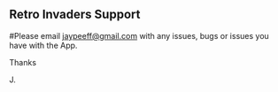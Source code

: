 ## Retro Invaders Support

#Please email jaypeeff@gmail.com with any issues, bugs or issues you have with the App.

Thanks

J.


